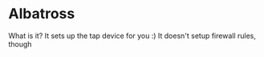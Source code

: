 # Albatross

What is it?
It sets up the tap device for you :)
It doesn't setup firewall rules, though